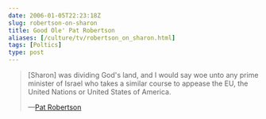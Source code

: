 ```yaml
--- 
date: 2006-01-05T22:23:18Z
slug: robertson-on-sharon
title: Good Ole' Pat Robertson
aliases: [/culture/tv/robertson_on_sharon.html]
tags: [Poltics]
type: post
---
```


> \[Sharon\] was dividing God's land, and I would say woe unto any prime
> minister of Israel who takes a similar course to appease the EU, the United
> Nations or United States of America.
>
> —[Pat Robertson]

  [Pat Robertson]: https://www.mediamatters.org/abc/robertson-blamed-sharon-stroke-policy-dividing-gods-land
    "Robertson blamed Sharon stroke on policy of “dividing God's land”"
